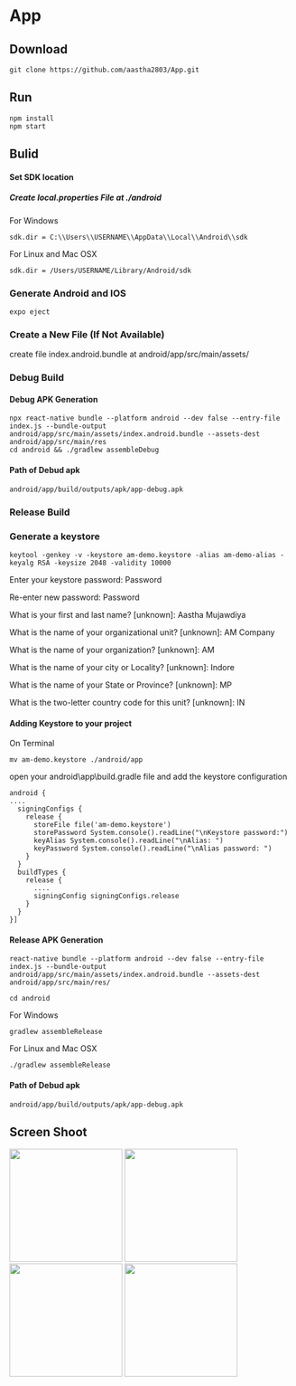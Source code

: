 # App

## Download 

    git clone https://github.com/aastha2803/App.git

## Run 

    npm install
    npm start

## Bulid

#### Set SDK location 

##### Create local.properties File at ./android 

For Windows

    sdk.dir = C:\\Users\\USERNAME\\AppData\\Local\\Android\\sdk

For Linux and Mac OSX

    sdk.dir = /Users/USERNAME/Library/Android/sdk

### Generate Android and IOS 

    expo eject

### Create a New File (If Not Available)

create file index.android.bundle at android/app/src/main/assets/


### Debug Build

#### Debug APK Generation
    
    npx react-native bundle --platform android --dev false --entry-file index.js --bundle-output android/app/src/main/assets/index.android.bundle --assets-dest android/app/src/main/res
    cd android && ./gradlew assembleDebug

#### Path of Debud apk

    android/app/build/outputs/apk/app-debug.apk
    
### Release Build

### Generate a keystore

    keytool -genkey -v -keystore am-demo.keystore -alias am-demo-alias -keyalg RSA -keysize 2048 -validity 10000

Enter your keystore password: Password

Re-enter new password: Password

What is your first and last name? [unknown]: Aastha Mujawdiya

What is the name of your organizational unit? [unknown]: AM Company

What is the name of your organization? [unknown]: AM

What is the name of your city or Locality? [unknown]: Indore

What is the name of your State or Province? [unknown]: MP

What is the two-letter country code for this unit? [unknown]: IN

#### Adding Keystore to your project

On Terminal
    
    mv am-demo.keystore ./android/app
    
open your android\app\build.gradle file and add the keystore configuration

    android {
    ....
      signingConfigs {
        release {
          storeFile file('am-demo.keystore')
          storePassword System.console().readLine("\nKeystore password:")
          keyAlias System.console().readLine("\nAlias: ")
          keyPassword System.console().readLine("\nAlias password: ")
        }
      }
      buildTypes {
        release {
          ....
          signingConfig signingConfigs.release
        }
      }
    }]

#### Release APK Generation

    react-native bundle --platform android --dev false --entry-file index.js --bundle-output android/app/src/main/assets/index.android.bundle --assets-dest android/app/src/main/res/

    cd android

For Windows

    gradlew assembleRelease

For Linux and Mac OSX

    ./gradlew assembleRelease


#### Path of Debud apk

    android/app/build/outputs/apk/app-debug.apk
    
## Screen Shoot
<p>
  <img src="https://user-images.githubusercontent.com/103181989/212651319-c3736a08-8abe-42ee-98f9-289896b41f3b.png" width="200px"/>
  <img src="https://user-images.githubusercontent.com/103181989/212651394-d0d8b1b0-92c8-49dc-af07-75355dfe19b1.png" width="200px"/>  
  <img src="https://user-images.githubusercontent.com/103181989/212651397-7cf08863-dd2f-402b-94c2-9515996a0be0.png" width="200px"/>  
  <img src="https://user-images.githubusercontent.com/103181989/212651402-1db943f1-47be-48d5-b23d-0176ba757cc8.png" width="200px"/>
</p>
